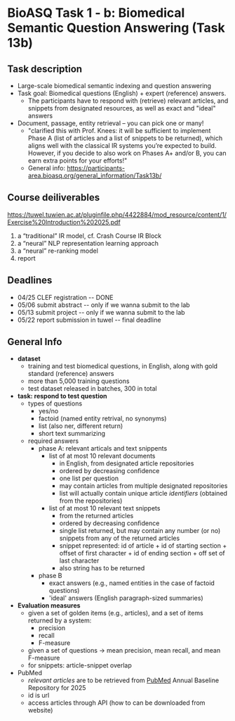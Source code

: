 # BioASQ Task 1 - b: Biomedical Semantic Question Answering (Task 13b)

## Task description
- Large-scale biomedical semantic indexing and question answering
- Task goal: Biomedical questions (English) + expert (reference) answers.
  - The participants have to respond with (retrieve) relevant articles, and snippets from designated resources, as well as exact and "ideal" answers
- Document, passage, entity retrieval – you can pick one or many!
  - "clarified this with Prof. Knees: it will be sufficient to implement Phase A (list of articles and a list of snippets to be returned), which aligns well with the classical IR systems you’re expected to build. However, if you decide to also work on Phases A+ and/or B, you can earn extra points for your efforts!"
  - General info: https://participants-area.bioasq.org/general_information/Task13b/

## Course deiliverables
https://tuwel.tuwien.ac.at/pluginfile.php/4422884/mod_resource/content/1/Exercise%20Introduction%202025.pdf
1. a “traditional” IR model, cf. Crash Course IR Block
2. a “neural” NLP representation learning approach
3. a “neural” re-ranking model
4. report

## Deadlines
- 04/25 CLEF registration -- DONE
- 05/06 submit abstract -- only if we wanna submit to the lab
- 05/13 submit project -- only if we wanna submit to the lab
- 05/22 report submission in tuwel -- final deadline

## General Info
- **dataset**
    - training and test biomedical questions, in English, along with gold standard (reference) answers
    - more than 5,000 training questions
    - test dataset released in batches, 300 in total
- **task: respond to test question**
    - types of questions
        - yes/no
        - factoid (named entity retrival, no synonyms)
        - list (also ner, different return)
        - short text summarizing
    - required answers
        - phase A: relevant articals and text snippents
            - list of at most 10 relevant documents
                - in English, from designated article repositories
                - ordered by decreasing confidence
                - one list per question
                - may contain articles from multiple designated repositories
                - list will actually contain unique article *identifiers* (obtained from the repositories)
            - list of at most 10 relevant text snippets
                - from the returned articles
                - ordered by decreasing confidence
                - single list returned, but may contain any number (or no) snippets from any of the returned articles
                - snippet represented: id of article + id of starting section +  offset of first character + id of ending section + off set of last character
                - also string has to be returned
        - phase B
            - exact answers (e.g., named entities in the case of factoid questions)
            - 'ideal' answers (English paragraph-sized summaries)
- **Evaluation measures**
    - given a set of golden items (e.g., articles), and a set of items returned by a system:
        - precision
        - recall
        - F-measure
    - given a set of questions → mean precision, mean recall, and mean F-measure
    - for snippets: article-snippet overlap
- PubMed
    - *relevant articles* are to be retrieved from [PubMed](http://www.ncbi.nlm.nih.gov/pubmed) Annual Baseline Repository for 2025
    - id is url
    - access articles through API (how to can be downloaded from website)
